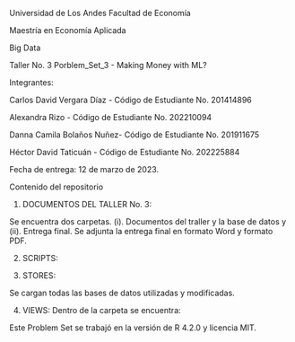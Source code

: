 Universidad de Los Andes
Facultad de Economía

Maestría en Economía Aplicada

Big Data

Taller No. 3 Porblem_Set_3 - Making Money with ML?

Integrantes:

Carlos David Vergara Díaz - Código de Estudiante No. 201414896

Alexandra Rizo - Código de Estudiante No. 202210094

Danna Camila Bolaños Nuñez- Código de Estudiante No. 201911675

Héctor David Taticuán - Código de Estudiante No. 202225884

Fecha de entrega: 12 de marzo de 2023.

Contenido del repositorio

1. DOCUMENTOS DEL TALLER No. 3:

Se encuentra dos carpetas. (i). Documentos del traller y la base de datos y (ii). Entrega final. Se adjunta la entrega final en formato Word y formato PDF.

2. SCRIPTS:


3. STORES:

Se cargan todas las bases de datos utilizadas y modificadas.

4. VIEWS:
Dentro de la carpeta se encuentra:



Este Problem Set se trabajó en la versión de R 4.2.0 y licencia MIT.
